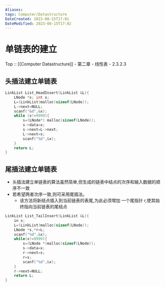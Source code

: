 ```yaml
---
Aliases: 
tags: Computer/Datastructure 
DateCreated: 2023-08-15T17:01
DateModified: 2023-08-15T17:02
---
```

# 单链表的建立

Top :: [[Computer Datastructure]] - 第二章 - 线性表 - 2.3.2.3

## 头插法建立单链表

```cpp
LinkList List_HeadInsert(LinkList &L){
	LNode *s; int x;
	L=(LinkList)malloc(sizeof(LNode));
	L->next=NULL;
	scanf("&d",&x);
	while (x!=9999){
		s=(LNode*) malloc(sizeof(LNode));
		s->data=x;
		s->next=L->next;
		L->next=s;
		scanf("%d",&x);
	}
	return L;
}
```

## 尾插法建立单链表

- 头插法建立单链表的算法虽然简单,但生成的链表中结点的次序和输入数据的顺序不一致
- 若希望两者次序一致,则可采用尾插法。
	- 该方法将新结点插入到当前链表的表尾,为此必须增加 一个尾指针 r,使其始终指向当前链表的尾结点

```cpp
LinkList List_TailInsert(LinkList &L){
	in x;
	L=(LinkList)malloc(sizeof(LNode));
	LNode *s,*r=L;
	scanf("%d",&x);
	while(x!=9999){
		s=(LNode *)malloc(sizeof(LNode));
		s->data=x;
		r->next=s;
		r=s;
		scanf("%d",&x);
	}
	r->next=NULL;
	return L;
}
```

